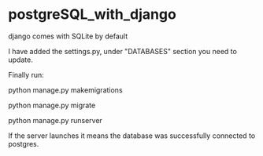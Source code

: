 # postgreSQL_with_django

django comes with SQLite by default

I have added the settings.py, under "DATABASES" section you need to update. 

Finally run:

python manage.py makemigrations

python manage.py migrate

python manage.py runserver

If the server launches it means the database was successfully connected to postgres. 
